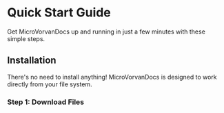 # Quick Start Guide

Get MicroVorvanDocs up and running in just a few minutes with these simple steps.

## Installation

There's no need to install anything! MicroVorvanDocs is designed to work directly from your file system.

### Step 1: Download Files

